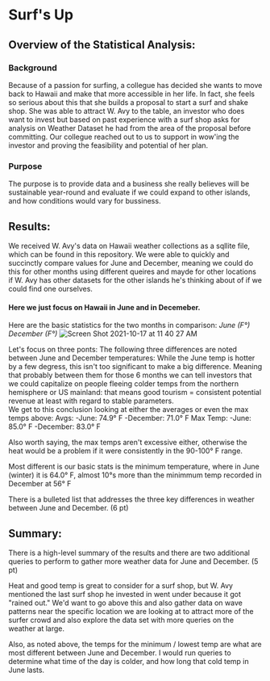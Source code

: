 # Surf's Up


## Overview of the Statistical Analysis:

### Background

Because of a passion for surfing, a collegue has decided she wants to move back to Hawaii and make that more accessible in her life. In fact, she feels so serious about this that she builds a proposal to start a surf and shake shop.  She was able to attract W. Avy to the table, an investor who does want to invest but based on past experience with a surf shop asks for analysis on Weather Dataset he had from the area of the proposal before committing. Our collegue reached out to us to support in wow'ing the investor and proving the feasibility and potential of her plan.

### Purpose
The purpose is to provide data and  a business she really believes will be sustainable year-round and evaluate if we could expand to other islands, and how conditions would vary for bussiness.

## Results:

We received W. Avy's data on Hawaii weather collections as a sqllite file, which can be found in this repository. We were able to quickly and succinctly compare values for June and December, meaning we could do this for other months using different queires and mayde for other locations if W. Avy has other datasets for the other islands he's thinking about of if we could find one ourselves.

#### Here we just focus on Hawaii in June and in Decemeber.
Here are the basic statistics for the two months in comparison: 
*June (F°)*                  *December (F°)* 
![Screen Shot 2021-10-17 at 11 40 27 AM](https://user-images.githubusercontent.com/82982952/137634557-6a7eed0a-062a-4d32-93c8-ed8f9df84c17.png)

Let's focus on three ponts: 
The following three differences are noted between June and December temperatures:
While the June temp is hotter by a few degress, this isn't too significant to make a big difference. Meaning that probably between them for those 6 months we can tell investors that we could capitalize on people fleeing colder temps from the northern hemisphere or US mainland: that means good tourism = consistent potential revenue at least with regard to stable parameters.  
We get to this conclusion looking at either the averages or even the max temps above:
    Avgs: 
    -June: 74.9° F 
    -December: 71.0° F
    Max Temp:
    -June: 85.0° F
    -December: 83.0° F

Also worth saying, the max temps aren't excessive either, otherwise the heat would be a problem if it were consistently in the 90-100° F range. 

Most different is our basic stats is the minimum temperature, where in June (winter) it is 64.0° F, almost 10°s more than the minimmum temp recorded in December at 56° F

There is a bulleted list that addresses the three key differences in weather between June and December. (6 pt)

## Summary:

There is a high-level summary of the results and there are two additional queries to perform to gather more weather data for June and December. (5 pt) 

Heat and good temp is great to consider for a surf shop, but W. Avy mentioned the last surf shop he invested in went under because it got "rained out." We'd want to go above this and also gather data on wave patterns near the specific location we are looking at to attract more of the surfer crowd and also explore the data set with more queries on the weather at large. 

Also, as noted above, the temps for the minimum / lowest temp are what are most different between June and December. I would run queries to determine what time of the day is colder, and how long that cold temp in June lasts. 
